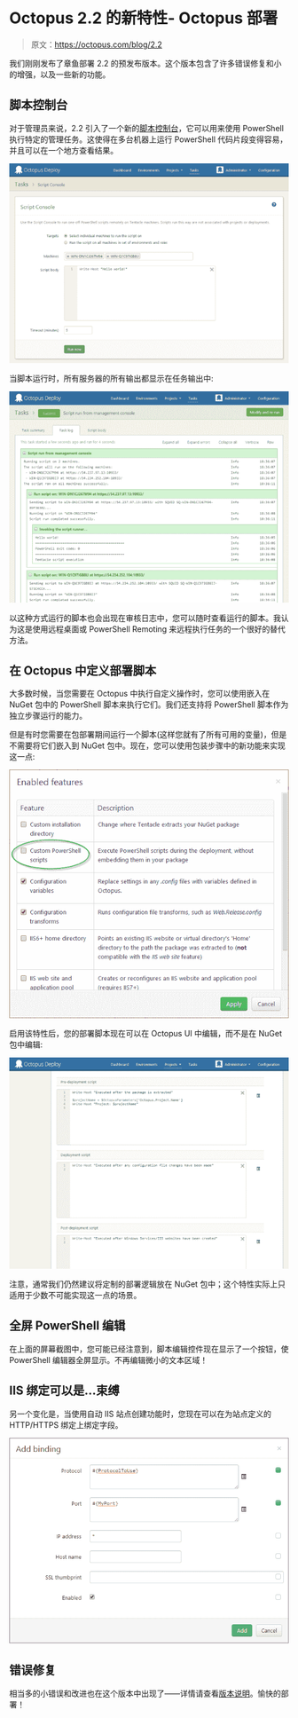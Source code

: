 # Octopus 2.2 的新特性- Octopus 部署

> 原文：<https://octopus.com/blog/2.2>

我们刚刚发布了章鱼部署 2.2 的预发布版本。这个版本包含了许多错误修复和小的增强，以及一些新的功能。

## 脚本控制台

对于管理员来说，2.2 引入了一个新的[脚本控制台](http://docs.octopusdeploy.com/display/OD/Script+Console)，它可以用来使用 PowerShell 执行特定的管理任务。这使得在多台机器上运行 PowerShell 代码片段变得容易，并且可以在一个地方查看结果。

![Using the Octopus Script Console to execute one-off admin tasks](img/3d312a481bca45a1e687a42d73f86af6.png)

当脚本运行时，所有服务器的所有输出都显示在任务输出中:

![Output from the script](img/aacba2fd3cb3bf759631d75a4c2c782b.png)

以这种方式运行的脚本也会出现在审核日志中，您可以随时查看运行的脚本。我认为这是使用远程桌面或 PowerShell Remoting 来远程执行任务的一个很好的替代方法。

## 在 Octopus 中定义部署脚本

大多数时候，当您需要在 Octopus 中执行自定义操作时，您可以使用嵌入在 NuGet 包中的 PowerShell 脚本来执行它们。我们还支持将 PowerShell 脚本作为独立步骤运行的能力。

但是有时您需要在包部署期间运行一个脚本(这样您就有了所有可用的变量)，但是不需要将它们嵌入到 NuGet 包中。现在，您可以使用包装步骤中的新功能来实现这一点:

![Scripts feature](img/e2fa88fa8bf1e175931b7dcb686d54bd.png)

启用该特性后，您的部署脚本现在可以在 Octopus UI 中编辑，而不是在 NuGet 包中编辑:

![Editing PowerShell scripts](img/8421dbd12c9d409e73277a67486fa7e5.png)

注意，通常我们仍然建议将定制的部署逻辑放在 NuGet 包中；这个特性实际上只适用于少数不可能实现这一点的场景。

## 全屏 PowerShell 编辑

在上面的屏幕截图中，您可能已经注意到，脚本编辑控件现在显示了一个按钮，使 PowerShell 编辑器全屏显示。不再编辑微小的文本区域！

## IIS 绑定可以是...束缚

另一个变化是，当使用自动 IIS 站点创建功能时，您现在可以在为站点定义的 HTTP/HTTPS 绑定上绑定字段。

![Binding the bindings](img/02a87017dd9ea7e4b4dd6e287adf9a0c.png)

## 错误修复

相当多的小错误和改进也在这个版本中出现了——详情请查看[版本说明](http://octopusdeploy.com/downloads/2.2.1)。愉快的部署！